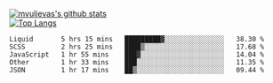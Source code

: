 [![mvuljevas's github stats](https://github-readme-stats.vercel.app/api?username=mvuljevas&show_icons=true&theme=dracula)](https://www.mvuljevas.com)
<br>
[![Top Langs](https://github-readme-stats.vercel.app/api/top-langs/?username=mvuljevas&theme=dracula)](https://www.mvuljevas.com)

<!--START_SECTION:waka-->
```text
Liquid       5 hrs 15 mins   █████████▓░░░░░░░░░░░░░░░   38.30 % 
SCSS         2 hrs 25 mins   ████▒░░░░░░░░░░░░░░░░░░░░   17.68 % 
JavaScript   1 hr 55 mins    ███▓░░░░░░░░░░░░░░░░░░░░░   14.04 % 
Other        1 hr 33 mins    ███░░░░░░░░░░░░░░░░░░░░░░   11.35 % 
JSON         1 hr 17 mins    ██▒░░░░░░░░░░░░░░░░░░░░░░   09.44 % 
```
<!--END_SECTION:waka-->
